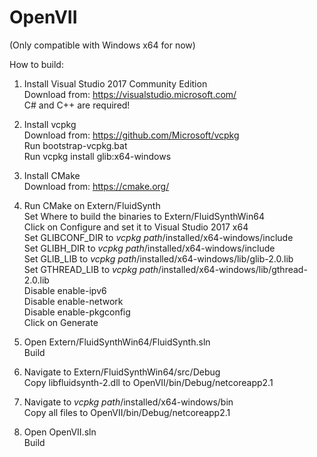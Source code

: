 # OpenVII
(Only compatible with Windows x64 for now) <br />

How to build:
1. Install Visual Studio 2017 Community Edition <br />
	Download from: https://visualstudio.microsoft.com/ <br />
	C# and C++ are required! <br />

2. Install vcpkg <br />
	Download from: https://github.com/Microsoft/vcpkg <br />
	Run bootstrap-vcpkg.bat <br />
	Run vcpkg install glib:x64-windows <br />

3. Install CMake <br />
	Download from: https://cmake.org/ <br />

4. Run CMake on Extern/FluidSynth <br />
	Set Where to build the binaries to Extern/FluidSynthWin64 <br />
	Click on Configure and set it to Visual Studio 2017 x64	<br />
	Set GLIBCONF_DIR to *vcpkg path*/installed/x64-windows/include <br />
	Set GLIBH_DIR	 to *vcpkg path*/installed/x64-windows/include <br />
	Set GLIB_LIB 	 to *vcpkg path*/installed/x64-windows/lib/glib-2.0.lib <br />
	Set GTHREAD_LIB  to *vcpkg path*/installed/x64-windows/lib/gthread-2.0.lib <br />
	Disable enable-ipv6 <br />
	Disable enable-network <br />
	Disable enable-pkgconfig <br />
	Click on Generate <br />

5. Open Extern/FluidSynthWin64/FluidSynth.sln <br />
	Build <br />
	
6. Navigate to Extern/FluidSynthWin64/src/Debug <br />
	Copy libfluidsynth-2.dll to OpenVII/bin/Debug/netcoreapp2.1 <br />

7. Navigate to *vcpkg path*/installed/x64-windows/bin <br />
	Copy all files to OpenVII/bin/Debug/netcoreapp2.1 <br />

8. Open OpenVII.sln <br />
	Build <br />